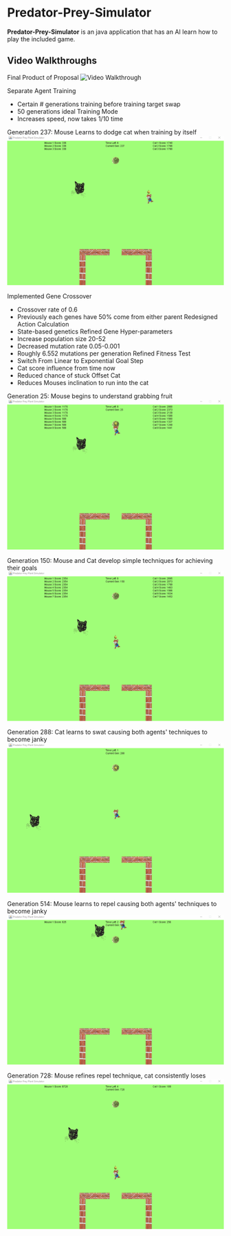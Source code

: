 # Predator-Prey-Simulator

**Predator-Prey-Simulator** is an java application that has an AI learn how to play the included game.

## Video Walkthroughs

Final Product of Proposal
<img src='walkthroughOld.gif' title='Video Walkthrough' width='' alt='Video Walkthrough' />

Separate Agent Training
 - Certain # generations training before training target swap
 - 50 generations ideal
Training Mode
 - Increases speed, now takes 1/10 time

Generation 237: Mouse Learns to dodge cat when training by itself
<img src='walkthroughDodgeOld.gif' title='Video Walkthrough' width='' alt='Video Walkthrough' />

Implemented Gene Crossover
 - Crossover rate of 0.6
 - Previously each genes have 50% come from either parent
Redesigned Action Calculation
 - State-based genetics
Refined Gene Hyper-parameters
 - Increase population size 20-52
 - Decreased mutation rate 0.05-0.001
 - Roughly 6.552 mutations per generation
Refined Fitness Test
 - Switch From Linear to Exponential Goal Step
 - Cat score influence from time now
 - Reduced chance of stuck
Offset Cat
 - Reduces Mouses inclination to run into the cat

Generation 25: Mouse begins to understand grabbing fruit
<img src='walkthrough25.gif' title='Video Walkthrough' width='' alt='Video Walkthrough' />

Generation 150: Mouse and Cat develop simple techniques for achieving their goals
<img src='walkthrough150.gif' title='Video Walkthrough' width='' alt='Video Walkthrough' />

Generation 288: Cat learns to swat causing both agents' techniques to become janky
<img src='walkthrough288.gif' title='Video Walkthrough' width='' alt='Video Walkthrough' />

Generation 514: Mouse learns to repel causing both agents' techniques to become janky
<img src='walkthrough514.gif' title='Video Walkthrough' width='' alt='Video Walkthrough' />

Generation 728: Mouse refines repel technique, cat consistently loses
<img src='walkthrough728.gif' title='Video Walkthrough' width='' alt='Video Walkthrough' />
